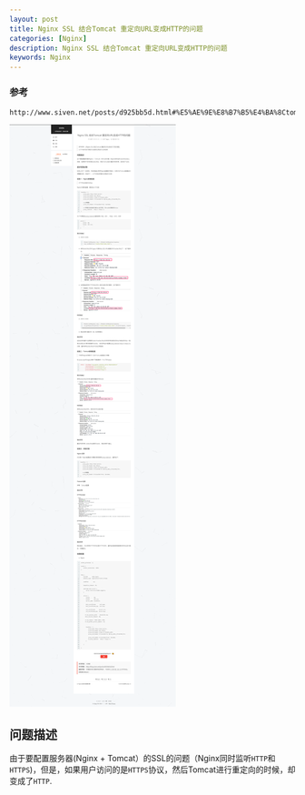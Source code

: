 ```yaml
---
layout: post
title: Nginx SSL 结合Tomcat 重定向URL变成HTTP的问题
categories: [Nginx]
description: Nginx SSL 结合Tomcat 重定向URL变成HTTP的问题
keywords: Nginx
---
```


### 参考


```
http://www.siven.net/posts/d925bb5d.html#%E5%AE%9E%E8%B7%B5%E4%BA%8Ctomcat%E6%96%B0%E5%A2%9E%E9%85%8D%E7%BD%AE
```

![依赖注入方式](/images/post/201910/1.png)

## 问题描述

由于要配置服务器(Nginx + Tomcat）的SSL的问题（Nginx同时监听`HTTP`和`HTTPS`)，但是，如果用户访问的是`HTTPS`协议，然后Tomcat进行重定向的时候，却变成了`HTTP`.